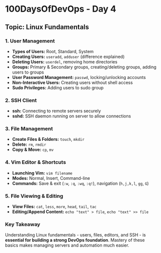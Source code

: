 # 100DaysOfDevOps - Day 4

## Topic: Linux Fundamentals

### 1. User Management
- **Types of Users:** Root, Standard, System  
- **Creating Users:** `useradd`, `adduser` (difference explained)  
- **Deleting Users:** `userdel`, removing home directories  
- **Groups:** Primary & Secondary groups, creating/deleting groups, adding users to groups  
- **User Password Management:** `passwd`, locking/unlocking accounts  
- **Non-Interactive Users:** Creating users without shell access  
- **Sudo Privileges:** Adding users to sudo group  

### 2. SSH Client
- **ssh:** Connecting to remote servers securely  
- **sshd:** SSH daemon running on server to allow connections  

### 3. File Management
- **Create Files & Folders:** `touch`, `mkdir`  
- **Delete:** `rm`, `rmdir`  
- **Copy & Move:** `cp`, `mv`  

### 4. Vim Editor & Shortcuts
- **Launching Vim:** `vim filename`  
- **Modes:** Normal, Insert, Command-line  
- **Commands:** Save & exit (`:w`, `:q`, `:wq`, `:q!`), navigation (`h,j,k,l`, `gg`, `G`)  

### 5. File Viewing & Editing
- **View Files:** `cat`, `less`, `more`, `head`, `tail`, `tac`  
- **Editing/Append Content:** `echo "text" > file`, `echo "text" >> file`  

### Key Takeaway
Understanding Linux fundamentals - users, files, editors, and SSH - is **essential for building a strong DevOps foundation**. Mastery of these basics makes managing servers and automation much easier.

